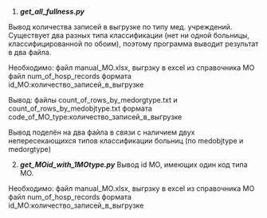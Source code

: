 1) ***get_all_fullness.py***

Вывод количества записей в выгрузке по типу мед. учреждений. 
Существует два разных типа классификации (нет ни одной больницы, классифицированной по обоим),
поэтому программа выводит результат в два файла.


Необходимо:
файл manual_MO.xlsx, выгрзку в excel из справочника МО
файл num_of_hosp_records формата id_МО:количество_записей_в_выгрузке


Вывод:
файлы count_of_rows_by_medorgtype.txt и count_of_rows_by_medobjtype.txt
формата code_of_MO_type:количество_записей_в_выгрузке

Вывод поделён на два файла в связи с наличием двух непересекающихся типов 
классификации больниц (по medobjtype и medorgtype)

2) ***get_MOid_with_1MOtype.py***
Вывод id МО, имеющих один код типа МО.

Необходимо:
файл manual_MO.xlsx, выгрзку в excel из справочника МО
файл num_of_hosp_records формата id_МО:количество_записей_в_выгрузке
